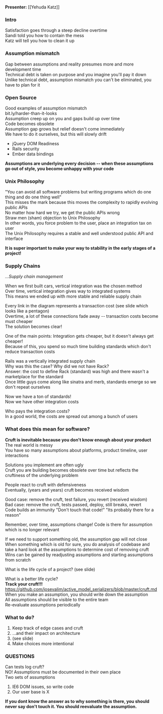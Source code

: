 **Presenter:** [[Yehuda Katz]]

### Intro
Satisfaction goes through a steep decline overtime   
Sandi told you how to contain the mess   
Katz will tell you how to clean it up   

### Assumption mismatch
Gap between assumptions and reality presumes more and more development time   
Technical debt is taken on purpose and you imagine you'll pay it down   
Unlike technical debt, assumption mismatch you can't be eliminated, you have to plan for it

### Open Source
Good examples of assumption mismatch   
bit.ly/harder-than-it-looks   
Assumption creep up on you and gaps build up over time   
Code becomes obsolete   
Assumption gap grows but relief doesn't come immediately   
We have to do it ourselves, but this will slowly drift

 * jQuery DOM Readiness
 * Rails security
 * Ember data bindings

**Assumptions are underlying every decision -- when these assumptions go out of style, you become unhappy with your code**

### Unix Philosophy
"You can avoid all software problems but writing programs which do one thing and do one thing well"   
This misses the mark because this moves the complexity to rapidly evolving public APIs   
No matter how hard we try, we get the public APIs wrong   
Straw men (sham) objection to Unix Philosophy   
In other words, you force problem to the user, place an integration tax on user   
The Unix Philosophy requires a stable and well understood public API and interface

**It is super important to make your way to stability in the early stages of a project!**

### Supply Chains
_...Supply chain management_

When we first built cars, vertical integration was the chosen method   
Over time, vertical integration gives way to integrated systems   
This means we ended up with more stable and reliable supply chain

Every link in the diagram represents a transaction cost (see slide which looks like a pentagon)   
Overtime, a lot of these connections fade away -- transaction costs become must cheaper   
The solution becomes clear!

One of the main points: Integration gets cheaper, but it doesn't always get cheaper!   
Because of this, you spend so much time building standards which don't reduce transaction costs   

Rails was a vertically integrated supply chain   
Why was this the case? Why did we not have Rack?   
Answer: the cost to define Rack (standard) was high and there wasn't a marketplace for the standard   
Once little guys come along like sinatra and merb, standards emerge so we don't repeat ourselves

Now we have a ton of standards!   
Now we have other integration costs

Who pays the integration costs?   
In a good world, the costs are spread out among a bunch of users 

### What does this mean for software?   
**Cruft is inevitable because you don't know enough about your product**
The real world is messy   
You have so many assumptions about platforms, product timeline, user interactions

Solutions you implement are often ugly   
Cruft you are building becomes obsolete over time but reflects the cruftiness of the underlying problem

People react to cruft with defensiveness   
Eventually, (years and years) cruft becomes received wisdom

Good case: remove the cruft, test failure, you revert (received wisdom)   
Bad case: remove the cruft, tests passed, deploy, still breaks, revert   
Code builds an immunity "Don't touch that code!" "Its probably there for a reason"

Remember, over time, assumptions change! Code is there for assumption which is no longer relevant

If we need to support something old, the assumption gap will not close   
When something which is old for sure, you do analysis of codebase and take a hard look at the assumptions to determine cost of removing cruft   
Wins can be gained by readjusting assumptions and starting assumptions from scratch

What is the life cycle of a project? (see slide)

What is a better life cycle?    
**Track your cruft!!!**   
https://github.com/josevalim/active_model_serializers/blob/master/cruft.md   
When you make an assumption, you should write down the assumption   
All assumptions should be visible to the entire team   
Re-evaluate assumptions periodically

### What to do?
1. Keep track of edge cases and cruft
2. ...and their impact on architecture
3. (see slide)
4. Make choices more intentional

### QUESTIONS
Can tests log cruft?   
NO! Assumptions must be documented in their own place   
Two sets of assumptions
  1. IE6 DOM issues, so write code
  2. Our user base is X


**If you dont know the answer as to why something is there, you should never say don't touch it. You should reevaluate the assumption.**







































